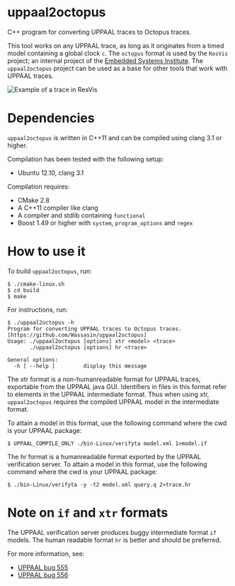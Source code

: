 uppaal2octopus
==============

C++ program for converting UPPAAL traces to Octopus traces.

This tool works on any UPPAAL trace, as long as it originates from a timed model containing a global clock `c`.
The `octopus` format is used by the `ResVis` project; an internal project of the [Embedded Systems Institute](http://esi.nl).
The `uppaal2octopus` project can be used as a base for other tools that work with UPPAAL traces.

![Example of a trace in ResVis](https://raw.github.com/Wassasin/uppaal2octopus/master/docs/resvis.png)

Dependencies
============

`uppaal2octopus` is written in C++11 and can be compiled using clang 3.1 or higher.

Compilation has been tested with the following setup:
* Ubuntu 12.10, clang 3.1

Compilation requires:
* CMake 2.8
* A C++11 compiler like clang
* A compiler and stdlib containing `functional`
* Boost 1.49 or higher with `system`, `program_options` and `regex`

How to use it
=============

To build `uppaal2octopus`, run:

```
$ ./cmake-linux.sh
$ cd build
$ make
```

For instructions, run:

```
$ ./uppaal2octopus -h
Program for converting UPPAAL traces to Octopus traces. [https://github.com/Wassasin/uppaal2octopus]
Usage: ./uppaal2octopus [options] xtr <model> <trace>
       ./uppaal2octopus [options] hr <trace>

General options:
  -h [ --help ]         display this message
```

The xtr format is a non-humanreadable format for UPPAAL traces, exportable from the UPPAAL java GUI.
Identifiers in files in this format refer to elements in the UPPAAL intermediate format.
Thus when using xtr, `uppaal2octopus` requires the compiled UPPAAL model in the intermediate format.

To attain a model in this format, use the following command where the cwd is your UPPAAL package:

```
$ UPPAAL_COMPILE_ONLY ./bin-Linux/verifyta model.xml 1>model.if
```

The hr format is a humanreadable format exported by the UPPAAL verification server.
To attain a model in this format, use the following command where the cwd is your UPPAAL package:

```
$ ./bin-Linux/verifyta -y -t2 model.xml query.q 2>trace.hr
```

Note on `if` and `xtr` formats
==============================

The UPPAAL verification server produces buggy intermediate format `if` models.
The human readable format `hr` is better and should be preferred.

For more information, see:
* [UPPAAL bug 555](http://bugsy.grid.aau.dk/bugzilla3/show_bug.cgi?id=555)
* [UPPAAL bug 556](http://bugsy.grid.aau.dk/bugzilla3/show_bug.cgi?id=556)
